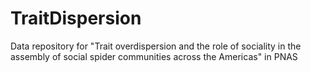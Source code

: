 # TraitDispersion
Data repository for "Trait overdispersion and the role of sociality in the assembly of social spider communities across the Americas" in PNAS
